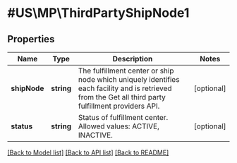 # #US\MP\ThirdPartyShipNode1

## Properties

Name | Type | Description | Notes
------------ | ------------- | ------------- | -------------
**shipNode** | **string** | The fulfillment center or ship node which uniquely identifies each facility and is retrieved from the Get all third party fulfillment providers API. | [optional]
**status** | **string** | Status of fulfillment center. Allowed values: ACTIVE, INACTIVE. | [optional]


[[Back to Model list]](../) [[Back to API list]](../../Api/US/MP) [[Back to README]](../../README.md)
